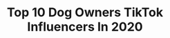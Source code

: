 ---
title: Top 10 Dog Owners TikTok Influencers In 2020
description: >-
  Find top dog owners TikTok influencers in 2020. Most popular hashtags: #fyp #dogsoftiktok #dogowner #dogs.
platform: TikTok
hits: 89
text_top: Discover the top-rated TikTok accounts on inBeat.
text_bottom: Our search engine has 89 TikTok influencers like this for you to work with.
profiles:
  - username: "mattgeekpride"
    fullname: >-
      Matt Geary
    bio: >-
      Owner of Geek Pride. Massive Nerd. Bear dog owner. Boromir_Tibetanmastiff (Insta
    location: "United Kingdom"
    followers: 17500
    engagement: 1313
    commentsToLikes: 0.046818
    id: ckav27kvs8b9h0j230i5ypinh
    verified: false
    hashtags: "#dogs, #dog, #tibetanmastiff, #lovedogs"
  - username: "gottatrain"
    fullname: >-
      Gottatrain 
    bio: >-
      Here to help dog owners better communicate with their dogs @gottatrain
    location: "United States"
    followers: 609000
    engagement: 757
    commentsToLikes: 0.024801
    id: ck92t6lnign1r0j78cf7uagph
    verified: true
    hashtags: "#stitch, #gottatrain, #fearfuldog, #fyp"
  - username: "ukn714"
    fullname: >-
      Unknown
    bio: >-
      Huntington Beach! Mexican 🇲🇽 Barber Dog owner: Kaia & kora 🐺🐺
    location: "United States"
    followers: 2842
    engagement: 690
    commentsToLikes: 0.018645
    id: ckbl76alb4vpf0j23zi6sa1ha
    verified: false
    hashtags: "#crusing, #crusin, #chicanoculture, #bags"
  - username: "levineatlarge"
    fullname: >-
      levineatlarge
    bio: >-
      West London. Dog owner. US/UK citizen. 🏳️‍🌈🇺🇸🇬🇧🇮🇱
    location: "United Kingdom"
    followers: 13500
    engagement: 1111
    commentsToLikes: 0.090076
    id: ckdsly1thnicm0j23ajyd34m0
    verified: false
    hashtags: "#foryoupage, #foryourpage, #fyp, #over40"
  - username: "andrejkalezic"
    fullname: >-
      Andrej Kalezic
    bio: >-
      www.kalezic.me Instagram : andrejkalezic 📲 Facebook : Andrej Kalezic 📲
    location: "Montenegro"
    followers: 3832
    engagement: 243
    commentsToLikes: 0.035390
    id: ckc7l78e7s1gk0j23mhz559cn
    verified: false
    hashtags: "#spider, #audi, #f355, #krimovica"
  - username: "chef_nukka"
    fullname: >-
      Chef_nukka
    bio: >-
      Just a husky and its owner having fun 🖖🏻 Follow my INSTAGRAM 👆🏻
    location: "United States"
    followers: 36600
    engagement: 2073
    commentsToLikes: 0.037026
    id: ckb9husdy7nv00j233nyub3hx
    verified: false
    hashtags: "#duet, #huskyowner, #husky, #fyp"
  - username: "laurenandmitz"
    fullname: >-
      Lauren & The Pups
    bio: >-
      #FlyHighLoki 4.21.20❤️ Loki👼🏼 Thor🐾 Mitzi🐾 FOLLOW OUR INSTA :)
    location: "United States"
    followers: 60400
    engagement: 2393
    commentsToLikes: 0.033260
    id: ck9kc9emkoitz0j78z9r2w22w
    verified: false
    hashtags: "#dogowner, #pet, #dogs, #gsdlove"
  - username: "leticiaamar"
    fullname: >-
      leticiaamar
    bio: >-
      just a happy mom love everyone. follow my 📸 IG. @Leticiaamar Venmo @Leticiaamar
    location: "United States"
    followers: 62200
    engagement: 876
    commentsToLikes: 0.051479
    id: ckc7q5vlcvpcm0j23h19qsefs
    verified: false
    hashtags: "#expressieyourself, #sometimesirun, #diet, #duet"
  - username: "joy.of.avey"
    fullname: >-
      Virginie & Avey
    bio: >-
      🇨🇦 | 18 | Mom of 2🐶🐶
    location: "Canada"
    followers: 20600
    engagement: 993
    commentsToLikes: 0.044693
    id: ck8z2vt1871mg0j78ilk08z7t
    verified: false
    hashtags: "#dogowner, #dogtrainer, #keepingitcute, #messymudi"
  - username: "dogs.training"
    fullname: >-
      Dog Training
    bio: >-
      Best dog training system🐶🐶 To train your dog, click on this link 👇🏽👇🏽👇🏽
    location: "Nigeria"
    followers: 54800
    engagement: 1587
    commentsToLikes: 0.013074
    id: ckbblngos9vvd0j23mbvchw76
    verified: false
    hashtags: "#xyzbca, #georgefloyd, #doglovers, #dogtraining"
---